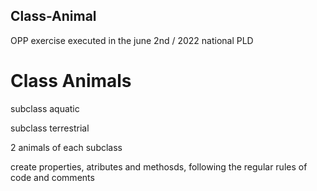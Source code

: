 ## Class-Animal
OPP exercise executed in the june 2nd / 2022 national PLD 

# Class Animals

subclass aquatic

subclass terrestrial

2 animals of each subclass

create properties, atributes and methosds, following the regular rules of code and comments
